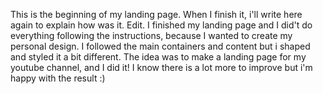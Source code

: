 This is the beginning of my landing page. When I finish it, i'll write here again to explain how was it. 
Edit. I finished my landing page and I did't do everything following the instructions, because I wanted to create my personal design. I followed the main containers and content but i shaped and styled it a bit different. The idea was to make a landing page for my youtube channel, and I did it! I know there is a lot more to improve but i'm happy with the result :)
